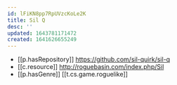 ```yaml
---
id: lFiKN8pp7RpUVzcKoLe2K
title: Sil Q
desc: ''
updated: 1643781171472
created: 1641626655249
---
```



- [[p.hasRepository]] https://github.com/sil-quirk/sil-q
- [[c.resource]] http://roguebasin.com/index.php/Sil  
- [[p.hasGenre]] [[t.cs.game.roguelike]]
